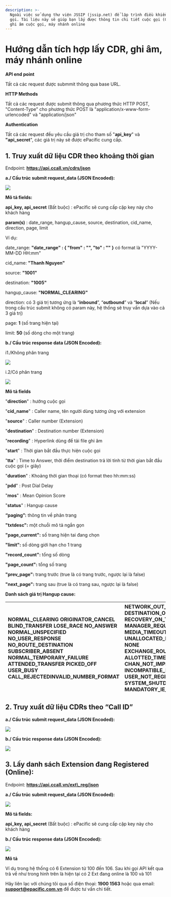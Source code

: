 ```yaml
---
description: >-
  Ngoài việc sử dụng thư viện JSSIP (jssip.net) để lập trình điều khiển cuộc
  gọi. Tài liệu này sẽ giúp bạn lấy được thông tin chi tiết cuộc gọi (CDR), file
  ghi âm cuộc gọi, máy nhánh online
---
```


# Hướng dẫn tích hợp lấy CDR, ghi âm, máy nhánh online

**API end point**

 Tất cả các request được submmit thông qua base URL.

**HTTP Methods**

 Tất cả các request được submit thông qua phương thức HTTP POST, "Content-Type" cho phương thức POST là "application/x-www-form-urlencoded" và "application/json"

**Authentication**

 Tất cả các request đều yêu cầu giá trị cho tham số "**api\_key**" và **"api\_secret**", các giá trị này sẽ được ePacific cung cấp. 

## **1. Truy xuất dữ liệu CDR theo khoảng thời gian**

 Endpoint: **https://api.ccall.vn/cdrs/json**

**a./ Cấu trúc submit request\_data \(JSON Encoded\):**

![](.gitbook/assets/api-submission.png)

**Mô tả fields:**

 **api\_key, api\_secret** \(Bất buộc\) : ePacific sẽ cung cấp cặp key này cho khách hàng

 **param\(s\)** : date\_range, hangup\_cause, source, destination, cid\_name, direction, page, limit

 Ví dụ:

date\_range: **"date\_range" : { "from" : "", "to" : "" }** có format là "YYYY-MM-DD HH:mm"

cid\_name: **"Thanh Nguyen"**

source: **"1001"**

destination: **"1005"**

hangup\_cause: **"NORMAL\_CLEARING"** 

direction: có 3 giá trị tương ứng là “**inbound**”, “**outbound**” và “**local**” \(Nếu trong cấu trúc submit không có param này, hệ thống sẽ truy vấn dựa vào cả 3 giá trị\)

page: **1** \(số trang hiện tại\)

limit: **50** \(số dòng cho một trang\)

**b./ Cấu trúc response data \(JSON Encoded\):**

i1./Không phân trang

![](.gitbook/assets/api-nonpage.png)

i.2/Có phân trang

![](.gitbook/assets/api-paging.png)



**Mô tả fields**

 "**direction**" : hướng cuộc gọi

 "**cid\_name**" : Caller name, tên người dùng tương ứng với extension

 "**source**" : Caller number \(Extension\)

 "**destination**" : Destination number \(Extension\)

 "**recording**" : Hyperlink dùng để tải file ghi âm

 "**start**" : Thời gian bắt đầu thực hiện cuộc gọi

 "**tta**" : Time to Answer, thời điểm destination trả lời tính từ thời gian bắt đầu cuộc gọi \(= giây\)

 "**duration**" : Khoảng thời gian thoại \(có format theo hh:mm:ss\)

 "**pdd**" : Post Dial Delay 

 "**mos**" : Mean Opinion Score 

 "**status**" : Hangup cause

**“paging”:** thông tin về phân trang

**"txtdesc":** một chuỗi mô tả ngắn gọn

**"page\_current":** số trang hiện tai đang chọn

**"limit":** số dòng giới hạn cho 1 trang

**"record\_count":** tổng số dòng

**"page\_count":**  tổng số trang

**"prev\_page":** trang trước \(true là có trang trước, ngược lại là false\) 

**"next\_page":** trang sau \(true là có trang sau, ngược lại là false\)

**Danh sách giá trị Hangup cause:**

| NORMAL\_CLEARING ORIGINATOR\_CANCEL BLIND\_TRANSFER LOSE\_RACE NO\_ANSWER NORMAL\_UNSPECIFIED NO\_USER\_RESPONSE NO\_ROUTE\_DESTINATION SUBSCRIBER\_ABSENT NORMAL\_TEMPORARY\_FAILURE ATTENDED\_TRANSFER PICKED\_OFF USER\_BUSY CALL\_REJECTEDINVALID\_NUMBER\_FORMAT | NETWORK\_OUT\_OF\_ORDER DESTINATION\_OUT\_OF\_ORDER RECOVERY\_ON\_TIMER\_EXPIRE MANAGER\_REQUEST MEDIA\_TIMEOUT UNALLOCATED\_NUMBER NONE EXCHANGE\_ROUTING\_ERROR ALLOTTED\_TIMEOUT CHAN\_NOT\_IMPLEMENTED INCOMPATIBLE\_DESTINATION USER\_NOT\_REGISTERED SYSTEM\_SHUTDOWN MANDATORY\_IE\_MISSING |
| :--- | :--- |


## **2. Truy xuất dữ liệu CDRs theo “Call ID”**

**a./ Cấu trúc submit request\_data \(JSON Encoded\):**

![](.gitbook/assets/api-callid.png)

**b./ Cấu trúc response data \(JSON Encoded\):**

![](.gitbook/assets/api-callid-re1.png)

## **3. Lấy danh sách Extension đang Registered \(Online\):** 

 Endpoint: **https://api.ccall.vn/ext\_reg/json**

**a./ Cấu trúc submit request\_data \(JSON Encoded\):**

![](.gitbook/assets/api-ext.png)

**Mô tả fields:**

 **api\_key, api\_secret** \(Bất buộc\) : ePacific sẽ cung cấp cặp key này cho khách hàng

**b./ Cấu trúc response data \(JSON Encoded\):**

![](.gitbook/assets/api-ext-online.png)

**Mô tả**

 Ví dụ trong hệ thống có 6 Extension từ 100 đến 106. Sau khi gọi API kết qua trả về như trong hình trên là hiện tại có 2 Ext đang online là 100 và 101 

Hãy liên lạc với chúng tôi qua số điện thoại: **1900 1563** hoặc qua email: **support@epacific.com.vn** để được tư vấn chi tiết.

